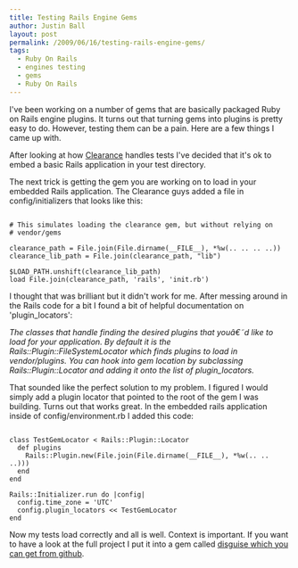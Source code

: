 ```yaml
---
title: Testing Rails Engine Gems
author: Justin Ball
layout: post
permalink: /2009/06/16/testing-rails-engine-gems/
tags:
  - Ruby On Rails
  - engines testing
  - gems
  - Ruby On Rails
---
```


I've been working on a number of gems that are basically packaged Ruby on Rails engine plugins.  It turns out that turning gems into plugins is pretty easy to do.  However, testing them can be a pain.  Here are a few things I came up with.

After looking at how <a href="http://giantrobots.thoughtbot.com/2009/2/9/clearance-rails-authentication-for-developers-who-write-tests">Clearance</a> handles tests I've decided that it's ok to embed a basic Rails application in your test directory.

The next trick is getting the gem you are working on to load in your embedded Rails application.  The Clearance guys added a file in config/initializers that looks like this:

<pre><code class="ruby">
# This simulates loading the clearance gem, but without relying on
# vendor/gems

clearance_path = File.join(File.dirname(__FILE__), *%w(.. .. .. ..))
clearance_lib_path = File.join(clearance_path, "lib")

$LOAD_PATH.unshift(clearance_lib_path)
load File.join(clearance_path, 'rails', 'init.rb')
</pre></code>

I thought that was brilliant but it didn't work for me.  After messing around in the Rails code for a bit I found a bit of helpful documentation on 'plugin_locators':

<i>
The classes that handle finding the desired plugins that youâ€˜d like to load for your application. By default it is the Rails::Plugin::FileSystemLocator which finds plugins to load in vendor/plugins. You can hook into gem location by subclassing Rails::Plugin::Locator and adding it onto the list of plugin_locators.
</i>

That sounded like the perfect solution to my problem.  I figured I would simply add a plugin locator that pointed to the root of the gem I was building.  Turns out that works great.  In the embedded rails application inside of config/environment.rb I added this code:

<pre><code class="ruby">
class TestGemLocator < Rails::Plugin::Locator
  def plugins
    Rails::Plugin.new(File.join(File.dirname(__FILE__), *%w(.. .. ..)))
  end
end

Rails::Initializer.run do |config|
  config.time_zone = 'UTC'
  config.plugin_locators << TestGemLocator
end
</pre></code>

Now my tests load correctly and all is well.  Context is important.  If you want to have a look at the full project I put it into a gem called <a href="http://github.com/jbasdf/disguise/tree/master">disguise which you can get from github</a>.



